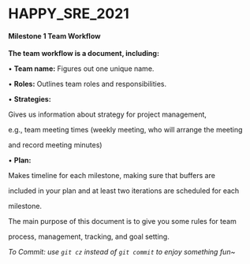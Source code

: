 # HAPPY_SRE_2021

#### Milestone 1 Team Workflow

**The team workflow is a document, including:** 

• **Team name:** Figures out one unique name.

• **Roles:** Outlines team roles and responsibilities. 

• **Strategies:** 

Gives us information about strategy for project management, 

e.g., team meeting times (weekly meeting, who will arrange the meeting 

and record meeting minutes)

• **Plan:** 

Makes timeline for each milestone, making sure that buffers are 

included in your plan and at least two iterations are scheduled for each 

milestone.

The main purpose of this document is to give you some rules for team 

process, management, tracking, and goal setting. 


*To Commit: use `git cz` instead of `git commit` to enjoy something fun~*